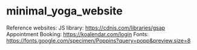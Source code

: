 # minimal_yoga_website
Reference websites:
JS library: https://cdnjs.com/libraries/gsap
Appointment Booking: https://koalendar.com/login
Fonts: https://fonts.google.com/specimen/Poppins?query=popp&preview.size=8

